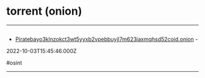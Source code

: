 # torrent (onion)

---

![]()

- [Piratebayo3klnzokct3wt5yyxb2vpebbuyjl7m623iaxmqhsd52coid.onion](http://piratebayo3klnzokct3wt5yyxb2vpebbuyjl7m623iaxmqhsd52coid.onion) - 

2022-10-03T15:45:46.000Z

#osint

---


